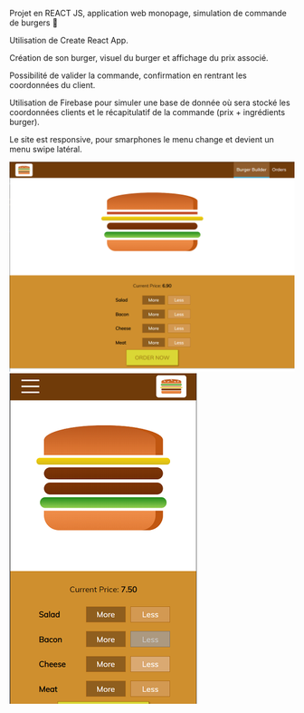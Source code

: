 Projet en REACT JS, application web monopage, simulation de commande de burgers 🍔

Utilisation de Create React App.

Création de son burger, visuel du burger et affichage du prix associé.

Possibilité de valider la commande, confirmation en rentrant les coordonnées du client.

Utilisation de Firebase pour simuler une base de donnée où sera stocké les coordonnées clients et le récapitulatif de la commande (prix + ingrédients burger).

Le site est responsive, pour smarphones le menu change et devient un menu swipe latéral.

![Burger_app_image_desktop](https://github.com/marionLeclercq/Burger_app/blob/main/public/burger_desktop.png)
![Burger_app_image_mobile](https://github.com/marionLeclercq/Burger_app/blob/main/public/burger_mobile.png)